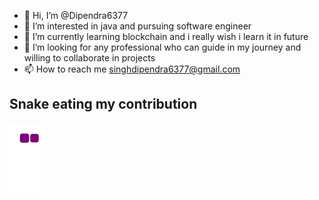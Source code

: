- 👋 Hi, I’m @Dipendra6377
- 👀 I’m interested in java and pursuing software engineer
- 🌱 I’m currently learning blockchain and i really wish i learn it in future
- 💞️ I’m looking for any professional who can guide in my journey and willing to collaborate in projects
- 📫 How to reach me singhdipendra6377@gmail.com

<!---
Dipendra6377/Dipendra6377 is a ✨ special ✨ repository because its `README.md` (this file) appears on your GitHub profile.
You can click the Preview link to take a look at your changes.
--->

## Snake eating my contribution 
![snake gif](https://github.com/Dipendra6377/Dipendra6377/blob/output/github-contribution-grid-snake.gif)
